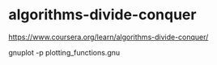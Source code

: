 # algorithms-divide-conquer
https://www.coursera.org/learn/algorithms-divide-conquer/


gnuplot -p plotting_functions.gnu




